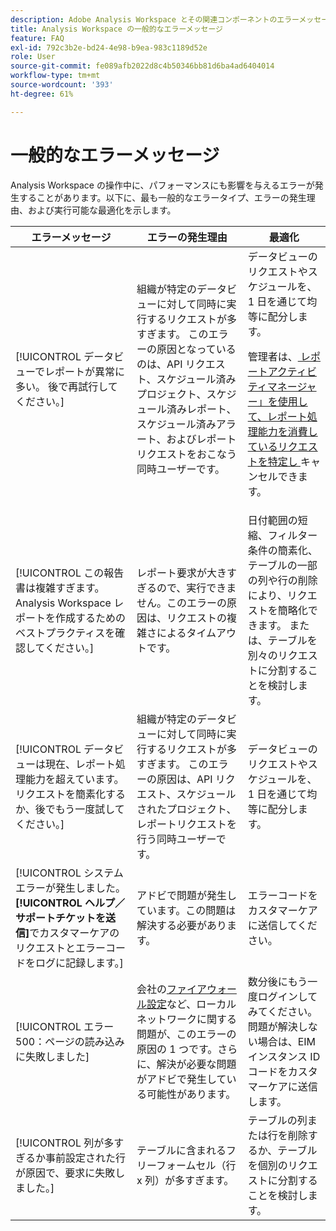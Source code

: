 ```yaml
---
description: Adobe Analysis Workspace とその関連コンポーネントのエラーメッセージについて説明します。
title: Analysis Workspace の一般的なエラーメッセージ
feature: FAQ
exl-id: 792c3b2e-bd24-4e98-b9ea-983c1189d52e
role: User
source-git-commit: fe089afb2022d8c4b50346bb81d6ba4ad6404014
workflow-type: tm+mt
source-wordcount: '393'
ht-degree: 61%

---
```


# 一般的なエラーメッセージ

Analysis Workspace の操作中に、パフォーマンスにも影響を与えるエラーが発生することがあります。以下に、最も一般的なエラータイプ、エラーの発生理由、および実行可能な最適化を示します。

| エラーメッセージ | エラーの発生理由 | 最適化 |
| --- | --- | --- |
| [!UICONTROL  データビューでレポートが異常に多い。 後で再試行してください。] | 組織が特定のデータビューに対して同時に実行するリクエストが多すぎます。 このエラーの原因となっているのは、API リクエスト、スケジュール済みプロジェクト、スケジュール済みレポート、スケジュール済みアラート、およびレポートリクエストをおこなう同時ユーザーです。 | データビューのリクエストやスケジュールを、1 日を通じて均等に配分します。<p>管理者は、[ レポートアクティビティマネージャー」を使用して、レポート処理能力を消費しているリクエストを特定し ](/help/reporting-activity-manager/reporting-activity-overview.md) キャンセルできます。</p> |
| [!UICONTROL  この報告書は複雑すぎます。 Analysis Workspace レポートを作成するためのベストプラクティスを確認してください。] | レポート要求が大きすぎるので、実行できません。このエラーの原因は、リクエストの複雑さによるタイムアウトです。 | 日付範囲の短縮、フィルター条件の簡素化、テーブルの一部の列や行の削除により、リクエストを簡略化できます。 または、テーブルを別々のリクエストに分割することを検討します。 |
| [!UICONTROL データビューは現在、レポート処理能力を超えています。リクエストを簡素化するか、後でもう一度試してください。] | 組織が特定のデータビューに対して同時に実行するリクエストが多すぎます。 このエラーの原因は、API リクエスト、スケジュールされたプロジェクト、レポートリクエストを行う同時ユーザーです。 | データビューのリクエストやスケジュールを、1 日を通じて均等に配分します。 |
| [!UICONTROL システムエラーが発生しました。**[!UICONTROL ヘルプ／サポートチケットを送信]**&#x200B;でカスタマーケアのリクエストとエラーコードをログに記録します。] | アドビで問題が発生しています。この問題は解決する必要があります。 | エラーコードをカスタマーケアに送信してください。 |
| [!UICONTROL エラー500：ページの読み込みに失敗しました] | 会社の[ファイアウォール設定](https://experienceleague.adobe.com/docs/analytics/technotes/ip-addresses.html?lang=ja)など、ローカルネットワークに関する問題が、このエラーの原因の 1 つです。さらに、解決が必要な問題がアドビで発生している可能性があります。 | 数分後にもう一度ログインしてみてください。問題が解決しない場合は、EIM インスタンス ID コードをカスタマーケアに送信します。 |
| [!UICONTROL 列が多すぎるか事前設定された行が原因で、要求に失敗しました。] | テーブルに含まれるフリーフォームセル（行 x 列）が多すぎます。 | テーブルの列または行を削除するか、テーブルを個別のリクエストに分割することを検討します。 |
